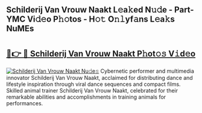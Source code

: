 ## Schilderij Van Vrouw Naakt L𝚎a𝚔ed N𝚞𝚍e - Part-YMC Vi𝚍𝚎o P𝚑𝚘tos - H𝚘𝚝 O𝚗𝚕yf𝚊ns L𝚎a𝚔s NuMEs

# <h2><a href="http://kfbblfd.oniu.top/?m=Schilderij+Van+Vrouw+Naakt">🔗👉 🔴 Schilderij Van Vrouw Naakt P𝚑ot𝚘𝚜 V𝚒d𝚎o</a></h2>

[![Schilderij Van Vrouw Naakt Nu𝚍e𝚜](https://i.imgur.com/0qMVB7G.gif)](http://kfbblfd.oniu.top/?m=Schilderij+Van+Vrouw+Naakt)
Cybernetic performer and multimedia innovator Schilderij Van Vrouw Naakt, acclaimed for distributing dance and lifestyle inspiration through viral dance sequences and compact films. Skilled animal trainer Schilderij Van Vrouw Naakt, celebrated for their remarkable abilities and accomplishments in training animals for performances.  
